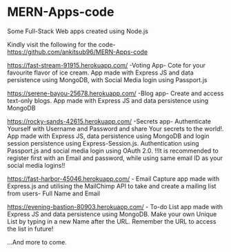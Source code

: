 # MERN-Apps-code

Some Full-Stack Web apps created using Node.js

Kindly visit the following for the code- https://github.com/ankitsub96/MERN-Apps-code

https://fast-stream-91915.herokuapp.com/  -Voting App- Cote for your favourite flavor of ice cream. App made with Express JS  and data persistence using MongoDB, with Social Media login using Passport.js

https://serene-bayou-25678.herokuapp.com/   -Blog app- Create and access text-only blogs. App made with Express JS and data persistence using MongoDB

https://rocky-sands-42615.herokuapp.com/   -Secrets app- Authenticate Yourself with Username and Password and share Your secrets to the world!. App made with Express JS, data persistence using MongoDB and login session persistence using Express-Session.js. Authentication using Passport.js and social media login using OAuth 2.0.
!!It is recommended to register first with an Email and password, while using same email ID as your social media logins!!

https://fast-harbor-45046.herokuapp.com/  - Email Capture app made with Express.js and utilising the MailChimp API to take and create a mailing list from users- Full Name and Email

https://evening-bastion-80903.herokuapp.com/  - To-do List app made with Express JS and data persistence using MongoDB. Make your own Unique List by typing in a new Name after the URL. Remember the URL to access the list in future!


...And more to come.